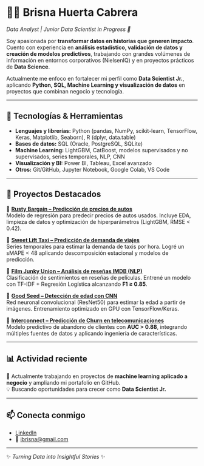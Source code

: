 # 👩‍💻 Brisna Huerta Cabrera  
*Data Analyst | Junior Data Scientist in Progress 🚀*  

Soy apasionada por **transformar datos en historias que generen impacto**.  
Cuento con experiencia en **análisis estadístico, validación de datos y creación de modelos predictivos**, trabajando con grandes volúmenes de información en entornos corporativos (NielsenIQ) y en proyectos prácticos de **Data Science**.  

Actualmente me enfoco en fortalecer mi perfil como **Data Scientist Jr.**, aplicando **Python, SQL, Machine Learning y visualización de datos** en proyectos que combinan negocio y tecnología.  

---

## 🔧 Tecnologías & Herramientas  
- **Lenguajes y librerías:** Python (pandas, NumPy, scikit-learn, TensorFlow, Keras, Matplotlib, Seaborn), R (dplyr, data.table)  
- **Bases de datos:** SQL (Oracle, PostgreSQL, SQLite)  
- **Machine Learning:** LightGBM, CatBoost, modelos supervisados y no supervisados, series temporales, NLP, CNN  
- **Visualización y BI:** Power BI, Tableau, Excel avanzado  
- **Otros:** Git/GitHub, Jupyter Notebook, Google Colab, VS Code  

---

## 📂 Proyectos Destacados  

🔹 [**Rusty Bargain – Predicción de precios de autos**](https://github.com/brisnahuerta/rusty-bargain)  
Modelo de regresión para predecir precios de autos usados. Incluye EDA, limpieza de datos y optimización de hiperparámetros (LightGBM, RMSE < 0.42).  

🔹 [**Sweet Lift Taxi – Predicción de demanda de viajes**](https://github.com/brisnahuerta/sweet-lift-taxi)  
Series temporales para estimar la demanda de taxis por hora. Logré un sMAPE < 48 aplicando descomposición estacional y modelos de predicción.  

🔹 [**Film Junky Union – Análisis de reseñas IMDB (NLP)**](https://github.com/brisnahuerta/film-junky-union)  
Clasificación de sentimientos en reseñas de películas. Entrené un modelo con TF-IDF + Regresión Logística alcanzando **F1 ≥ 0.85**.  

🔹 [**Good Seed – Detección de edad con CNN**](https://github.com/brisnahuerta/good-seed)  
Red neuronal convolucional (ResNet50) para estimar la edad a partir de imágenes. Entrenamiento optimizado en GPU con TensorFlow/Keras.  

🔹 [**Interconnect – Predicción de Churn en telecomunicaciones**](https://github.com/brisnahuerta/interconnect)  
Modelo predictivo de abandono de clientes con **AUC > 0.88**, integrando múltiples fuentes de datos y aplicando ingeniería de características.  

---

## 📊 Actividad reciente  
🌱 Actualmente trabajando en proyectos de **machine learning aplicado a negocio** y ampliando mi portafolio en GitHub.  
💡 Buscando oportunidades para crecer como **Data Scientist Jr.**  

---

## 📫 Conecta conmigo  
- [LinkedIn](https://www.linkedin.com/in/brisnahuerta)  
- 📧 ibrisna@gmail.com  

---

✨ *Turning Data into Insightful Stories* ✨  
